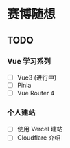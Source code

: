 # 赛博随想

## TODO

### Vue 学习系列

- [ ] Vue3 (进行中)
- [ ] Pinia
- [ ] Vue Router 4

### 个人建站

- [ ] 使用 Vercel 建站
- [ ] Cloudflare 介绍
